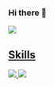 ### Hi there 👋

<a href="pcar530@gmail.com" target="_blank"><img src="https://img.shields.io/badge/Accenture-A100FF?style=flat-square&logo=Accenture&logoColor=white"/>
  
## Skills 
<img src="https://img.shields.io/badge/Python-yellow?stype=flat-square&logo=Python&logoColor=3776AB"/>
<img src="https://img.shields.io/badge/TensorFlow-000000?stype=flat-square&logo=TensorFlow&logoColor=FF6F00"/>
